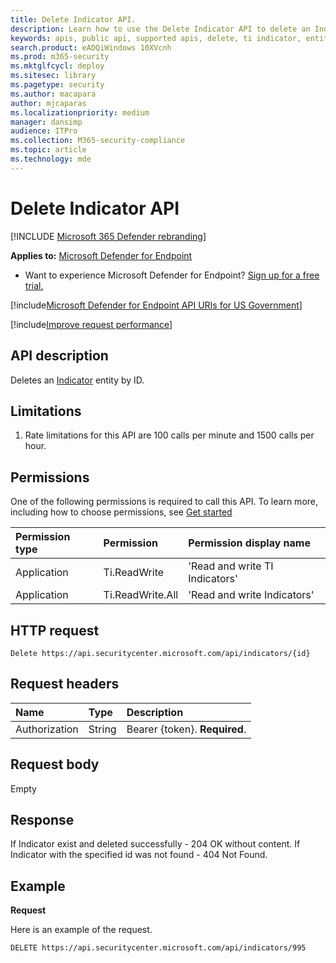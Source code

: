 ```yaml
---
title: Delete Indicator API.
description: Learn how to use the Delete Indicator API to delete an Indicator entity by ID in Microsoft Defender Advanced Threat Protection.
keywords: apis, public api, supported apis, delete, ti indicator, entity, id
search.product: eADQiWindows 10XVcnh
ms.prod: m365-security
ms.mktglfcycl: deploy
ms.sitesec: library
ms.pagetype: security
ms.author: macapara
author: mjcaparas
ms.localizationpriority: medium
manager: dansimp
audience: ITPro
ms.collection: M365-security-compliance
ms.topic: article
ms.technology: mde
---
```


# Delete Indicator API

[!INCLUDE [Microsoft 365 Defender rebranding](../../includes/microsoft-defender.md)]


**Applies to:** [Microsoft Defender for Endpoint](https://go.microsoft.com/fwlink/?linkid=2154037)

- Want to experience Microsoft Defender for Endpoint? [Sign up for a free trial.](https://www.microsoft.com/microsoft-365/windows/microsoft-defender-atp?ocid=docs-wdatp-exposedapis-abovefoldlink) 

[!include[Microsoft Defender for Endpoint API URIs for US Government](../../includes/microsoft-defender-api-usgov.md)]

[!include[Improve request performance](../../includes/improve-request-performance.md)]


## API description
Deletes an [Indicator](ti-indicator.md) entity by ID.


## Limitations
1. Rate limitations for this API are 100 calls per minute and 1500 calls per hour.


## Permissions
One of the following permissions is required to call this API. To learn more, including how to choose permissions, see [Get started](apis-intro.md)

Permission type |	Permission	|	Permission display name
:---|:---|:---
Application |	Ti.ReadWrite |	'Read and write TI Indicators'
Application |	Ti.ReadWrite.All |	'Read and write Indicators'


## HTTP request
```
Delete https://api.securitycenter.microsoft.com/api/indicators/{id}
```

## Request headers

Name | Type | Description
:---|:---|:---
Authorization | String | Bearer {token}. **Required**.


## Request body
Empty

## Response
If Indicator exist and deleted successfully - 204 OK without content.
If Indicator with the specified id was not found - 404 Not Found.

## Example

**Request**

Here is an example of the request.

```http
DELETE https://api.securitycenter.microsoft.com/api/indicators/995
```
